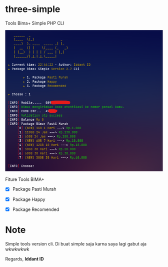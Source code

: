 # three-simple
Tools Bima+ Simple PHP CLI


<center><img src="trisimp.png" alt="tools"></center>

Fiture Tools BIMA+
- [x] Package Pasti Murah
- [x] Package Happy
- [x] Package Recomended


# Note
Simple tools version cli.
Di buat simple saja karna saya lagi gabut aja wkwkwkwk

Regards,
**Iddant ID**
